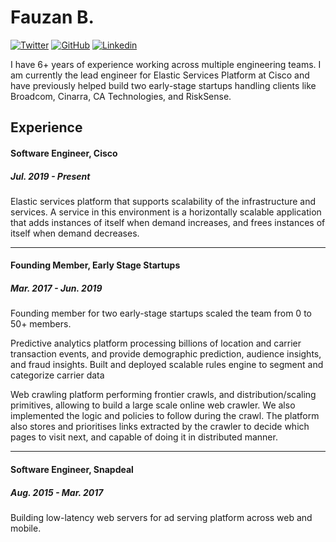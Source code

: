 # Fauzan B.

<p align="left">
  <a href="https://twitter.com/iamfazn"><img src="https://img.shields.io/badge/Twitter-1DA1F2?style=for-the-badge&logo=twitter&logoColor=white" alt="Twitter"></a>
  <a href="https://github.com/iamfazn"><img src="https://img.shields.io/badge/GitHub-100000?style=for-the-badge&logo=github&logoColor=white" alt="GitHub"></a>
  <a href="https://www.linkedin.com/in/fauzanb/"><img src="https://img.shields.io/badge/LinkedIn-0077B5?style=for-the-badge&logo=linkedin&logoColor=white" alt="Linkedin"></a>
</p>

I have 6+ years of experience working across multiple engineering teams. I am currently the lead engineer for Elastic Services Platform at Cisco and have previously helped build two early-stage startups handling clients like Broadcom, Cinarra, CA Technologies, and RiskSense.

## Experience

#### Software Engineer, Cisco

##### Jul. 2019 - Present

Elastic services platform that supports scalability of the infrastructure and services. A service in this environment is a horizontally scalable application that adds instances of itself when demand increases, and frees instances of itself when demand decreases.

------

#### Founding Member, Early Stage Startups

##### Mar. 2017 - Jun. 2019

Founding member for two early-stage startups scaled the team from 0 to 50+ members.

Predictive analytics platform processing billions of location and carrier transaction events, and provide demographic prediction, audience insights, and fraud insights. Built and deployed scalable rules engine to segment and categorize carrier data

Web crawling platform performing frontier crawls, and distribution/scaling primitives, allowing to build a large scale online web crawler. We also implemented the logic and policies to follow during the crawl. The platform also stores and prioritises links extracted by the crawler to decide which pages to visit next, and capable of doing it in distributed manner.

------

#### Software Engineer, Snapdeal

##### Aug. 2015 - Mar. 2017

Building low-latency web servers for ad serving platform across web and mobile.
